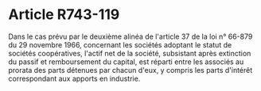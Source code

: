 # Article R743-119

Dans le cas prévu par le deuxième alinéa de l'article 37 de la loi n° 66-879 du 29 novembre 1966, concernant les sociétés adoptant le statut de sociétés coopératives, l'actif net de la société, subsistant après extinction du passif et remboursement du capital, est réparti entre les associés au prorata des parts détenues par chacun d'eux, y compris les parts d'intérêt correspondant aux apports en industrie.
